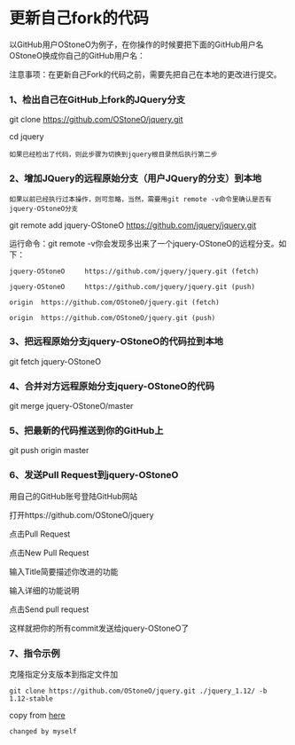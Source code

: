 更新自己fork的代码
==
以GitHub用户OStoneO为例子，在你操作的时候要把下面的GitHub用户名OStoneO换成你自己的GitHub用户名：

注意事项：在更新自己Fork的代码之前，需要先把自己在本地的更改进行提交。

### 1、检出自己在GitHub上fork的JQuery分支

git clone https://github.com/OStoneO/jquery.git

cd jquery

` 如果已经检出了代码，则此步骤为切换到jquery根目录然后执行第二步 `

### 2、增加JQuery的远程原始分支（用户JQuery的分支）到本地

` 如果以前已经执行过本操作，则可忽略，当然，需要用git remote -v命令里确认是否有jquery-OStoneO分支 `

git remote add jquery-OStoneO https://github.com/jquery/jquery.git

运行命令：git remote -v你会发现多出来了一个jquery-OStoneO的远程分支。如下： 
```
jquery-OStoneO     https://github.com/jquery/jquery.git (fetch)

jquery-OStoneO     https://github.com/jquery/jquery.git (push)

origin  https://github.com/OStoneO/jquery.git (fetch)

origin  https://github.com/OStoneO/jquery.git (push)
```
### 3、把远程原始分支jquery-OStoneO的代码拉到本地

git fetch jquery-OStoneO
### 4、合并对方远程原始分支jquery-OStoneO的代码

git merge jquery-OStoneO/master
### 5、把最新的代码推送到你的GitHub上

git push origin master

### 6、发送Pull Request到jquery-OStoneO

用自己的GitHub账号登陆GitHub网站

打开https://github.com/OStoneO/jquery

点击Pull Request

点击New Pull Request

输入Title简要描述你改进的功能

输入详细的功能说明

点击Send pull request

这样就把你的所有commit发送给jquery-OStoneO了

### 7、指令示例

克隆指定分支版本到指定文件加
```
git clone https://github.com/OStoneO/jquery.git ./jquery_1.12/ -b 1.12-stable
```

copy from [here](https://github.com/ysc/APDPlat/wiki/%E5%A6%82%E4%BD%95%E6%9B%B4%E6%96%B0%E8%87%AA%E5%B7%B1Fork%E7%9A%84%E4%BB%A3%E7%A0%81)

`changed by myself`
